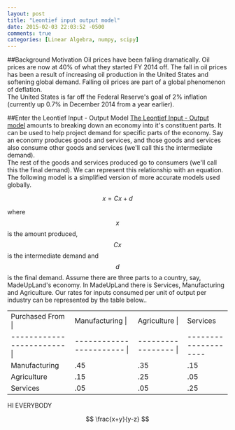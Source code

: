 ```yaml
---
layout: post
title: "Leontief input output model"
date: 2015-02-03 22:03:52 -0500
comments: true
categories: [Linear Algebra, numpy, scipy]
---
```


##Background Motivation
Oil prices have been falling dramatically.  Oil prices are now at 40% of what they started FY 2014 off.
The fall in oil prices has been a result of increasing oil production in the United States and 
softening global demand.  Falling oil prices are part of a global phenomenon of deflation.  
The United States is far off the Federal Reserve's goal of 2% inflation (currently up 0.7% in December 2014 from a year earlier).

<!--more-->

##Enter the Leontief Input - Output Model
[The Leontief Input - Output model](https://en.wikipedia.org/wiki/Input%E2%80%93output_model#Basic_derivation) amounts to breaking down an economy into it's constituent parts.  It can be used
to help project demand for specific parts of the economy.  Say an economy produces goods and services, 
and those goods and services also consume other goods and services (we'll call this the intermediate demand).  
The rest of the goods and services produced go to consumers (we'll call this the final demand).  We can represent this relationship with
an equation.  The following model is a simplified version of more accurate models used globally. 


$$
x = Cx + d
$$ 

where $$x$$ is the amount produced, $$Cx$$ is the intermediate demand and $$d$$ is the final demand. 
Assume there are three parts to a country, say, MadeUpLand's economy.  In MadeUpLand there is Services, Manufacturing and Agriculture.
Our rates for inputs consumed per unit of output per industry can be represented by the table below..

<table>
  <tr>
    <td>Purchased From | </td><td>Manufacturing | </td><td>Agriculture | </td><td>Services</td>
  </tr>
  <tr>
    <td>------------------------ | </td><td>----------------------- | </td><td>----------------- | </td><td>--------------------</td>
  </tr>
  <tr>
    <td>Manufacturing</td><td>.45</td><td>.35</td><td>.15</td>
  </tr>
  <tr>
    <td>Agriculture</td><td>.15</td><td>.25</td><td>.05</td>
  </tr>
  <tr>
    <td>Services</td><td>.05</td><td>.05</td><td>.25</td>
  </tr>
</table>


HI EVERYBODY


$$
\frac{x+y}{y-z}
$$
